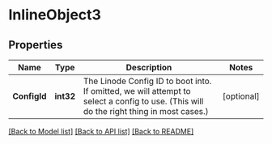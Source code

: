 # InlineObject3

## Properties
Name | Type | Description | Notes
------------ | ------------- | ------------- | -------------
**ConfigId** | **int32** | The Linode Config ID to boot into. If omitted, we will attempt to select a config to use. (This will do the right thing in most cases.)  | [optional] 

[[Back to Model list]](../README.md#documentation-for-models) [[Back to API list]](../README.md#documentation-for-api-endpoints) [[Back to README]](../README.md)


